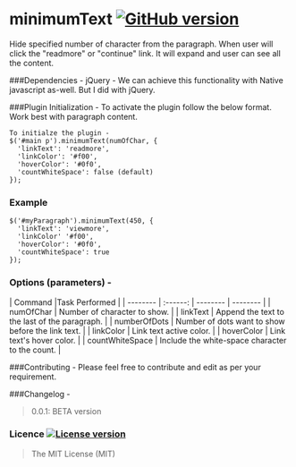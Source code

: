 minimumText [![GitHub version](http://img.shields.io/badge/version-0.0.1-brightgreen.svg)]()
===========

<!---
[![Node.js version](http://img.shields.io/badge/Node.js-%3E%200.10-brightgreen.svg)]() 
[![Built with Grunt](http://cdn.gruntjs.com/builtwith.png)](http://gruntjs.com/)  
-->

Hide specified number of character from the paragraph. When user will click the "readmore" or "continue" link. It will expand and user can see all the content.

###Dependencies - 
jQuery - We can achieve this functionality with Native javascript as-well. But I did with jQuery.

###Plugin Initialization -
To activate the plugin follow the below format.
Work best with paragraph content.
```
To initialze the plugin -
$('#main p').minimumText(numOfChar, {
  'linkText': 'readmore',
  'linkColor': '#f00',
  'hoverColor': '#0f0',
  'countWhiteSpace': false (default)
});
```

### Example
```
$('#myParagraph').minimumText(450, {
  'linkText': 'viewmore',
  'linkColor' '#f00',
  'hoverColor': '#0f0',
  'countWhiteSpace': true
});
```

### Options (parameters) - 
| Command  |Task Performed                  |
| -------- | :------: | -------- | -------- |
| numOfChar | Number of character to show. |
| linkText  | Append the text to the last of the paragraph.      |
| numberOfDots  | Number of dots want to show before the link text.      |
| linkColor  | Link text active color.      |
| hoverColor  | Link text's hover color.     |
| countWhiteSpace  | Include the white-space character to the count.      |


###Contributing -
Please feel free to contribute and edit as per your requirement.

###Changelog -
> 0.0.1: BETA version

### Licence [![License version](http://img.shields.io/badge/License-MIT-red.svg)]()
> The MIT License (MIT)
